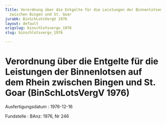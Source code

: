 ```yaml
---
Title: Verordnung über die Entgelte für die Leistungen der Binnenlotsen auf dem Rhein
  zwischen Bingen und St. Goar
jurabk: BinSchLotsVergV 1976
layout: default
origslug: binschlotsvergv_1976
slug: binschlotsvergv_1976

---
```


# Verordnung über die Entgelte für die Leistungen der Binnenlotsen auf dem Rhein zwischen Bingen und St. Goar (BinSchLotsVergV 1976)

Ausfertigungsdatum
:   1976-12-16

Fundstelle
:   BAnz: 1976, Nr 246

